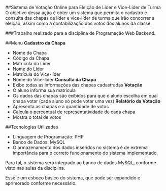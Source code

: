 ##Sistema de Votação Online para Eleição de Líder e Vice-Líder de Turma
O objetivo dessa ação é obter um sistema que permita o cadastro e consulta das chapas de líder e vice-líder de turma que irão concorrer a eleição, assim como a contabilização dos votos dos alunos da classe. 

###Trabalho realizado para a disciplina de Programação Web Backend.

##Menu
**Cadastro da Chapa**
- Nome da Chapa
- Código da Chapa
- Matrícula do Líder
- Nome do Líder
- Matrícula do Vice-líder
- Nome do Vice-líder
**Consulta da Chapa**
- Exibe todas as informações das chapas cadastradas
**Votação**
- O aluno informa sua matrícula
- Os dados das chapas são exibidos para que o aluno escolha em qual chapa votar (cada aluno só pode votar uma vez)
**Relatório da Votação**
- Apresenta as chapas e a quantidade de votos
- Calcula o percentual de representatividade de cada chapa
- Mostra o total de votos

##Tecnologias Utilizadas
- Linguagem de Programação: PHP
- Banco de Dados: MySQL
- O armazenamento dos dados inseridos no sistema é de extrema importância para o correto funcionamento do sistema implementado.

Para tal, o sistema será integrado ao banco de dados MySQL, conforme visto nas aulas da disciplina.

Esse é um esboço básico do sistema, que pode ser expandido e aprimorado conforme necessário.